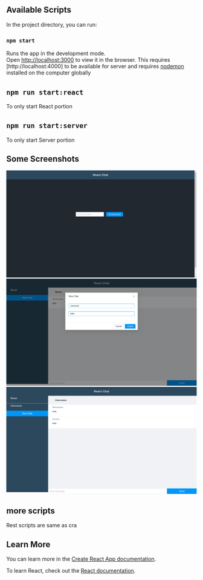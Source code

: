 ## Available Scripts

In the project directory, you can run:

### `npm start`

Runs the app in the development mode.\
Open [http://localhost:3000](http://localhost:3000) to view it in the browser.
This requires [http://localhost:4000] to be available for server and requires [nodemon](https://github.com/remy/nodemon) installed on the computer globally

## `npm run start:react`

To only start React portion

## `npm run start:server`

To only start Server portion

## Some Screenshots

![Image-1](/images/image-1.png)
![Image-2](/images/image-2.png)
![Image-3](/images/image-3.png)

## more scripts

Rest scripts are same as cra

## Learn More

You can learn more in the [Create React App documentation](https://facebook.github.io/create-react-app/docs/getting-started).

To learn React, check out the [React documentation](https://reactjs.org/).

